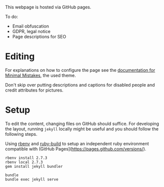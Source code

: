 This webpage is hosted via GitHub pages.

To do:

  * Email obfuscation
  * GDPR, legal notice
  * Page descriptions for SEO

# Editing
For explanations on how to configure the page see the [documentation for Minimal Mistakes](https://mmistakes.github.io/minimal-mistakes/docs/configuration/), the used theme.

Don't skip over putting descriptions and captions for disabled people and credit attributes for pictures.

# Setup
To edit the content, changing files on GitHub should suffice.  For developing the layout, running `jekyll` locally might be useful and you should follow the following steps.

Using [rbenv](https://github.com/rbenv/rbenv) and [ruby-build](https://github.com/rbenv/ruby-build) to setup an independent ruby environment compatible with (GitHub Pages](https://pages.github.com/versions/).

    rbenv install 2.7.3
    rbenv local 2.7.3
    gem install jekyll bundler

    bundle
    bundle exec jekyll serve

